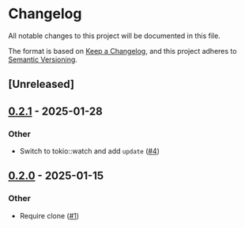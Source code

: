 # Changelog

All notable changes to this project will be documented in this file.

The format is based on [Keep a Changelog](https://keepachangelog.com/en/1.0.0/),
and this project adheres to [Semantic Versioning](https://semver.org/spec/v2.0.0.html).

## [Unreleased]

## [0.2.1](https://github.com/kixelated/baton/compare/baton-v0.2.0...baton-v0.2.1) - 2025-01-28

### Other

- Switch to tokio::watch and add `update` ([#4](https://github.com/kixelated/baton/pull/4))

## [0.2.0](https://github.com/kixelated/baton/compare/baton-v0.1.1...baton-v0.2.0) - 2025-01-15

### Other

- Require clone ([#1](https://github.com/kixelated/baton/pull/1))
